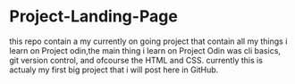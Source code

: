 # Project-Landing-Page

this repo contain a my currently on going project that contain all my things i learn on Project odin,the main thing i learn on Project Odin was cli basics, git version control, and ofcourse the HTML and CSS. currently this is actualy my first big project that i will post here in GitHub.
